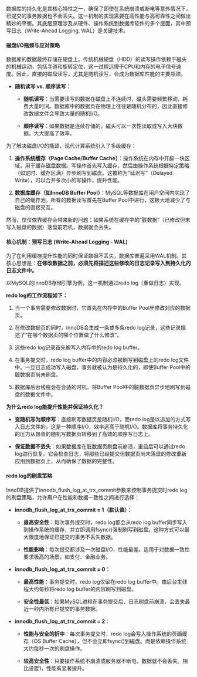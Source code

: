 
数据库的持久化是其核心特性之一，确保了即使在系统崩溃或断电等意外情况下，已提交的事务数据也不会丢失。这一机制的实现需要在高性能与高可靠性之间做出精妙的平衡。其底层原理涉及从硬件、操作系统到数据库软件的多个层面，其中预写日志（Write-Ahead Logging, WAL）是关键技术。

#### 磁盘I/O瓶颈与应对策略

数据库的数据最终存储在硬盘上。传统机械硬盘（HDD）的读写操作依赖于磁头的机械运动，包括寻道和旋转定位，这一过程远慢于CPU和内存的电子信号速度。因此，直接的磁盘读写，尤其是随机读写，会成为数据库性能的主要瓶颈。

- **随机读写 vs. 顺序读写**：
    
    - **随机读写**：当需要读写的数据在磁盘上不连续时，磁头需要频繁移动，耗费大量时间。数据库中的数据页在物理上往往是随机分布的，因此直接修改数据文件会导致大量的随机I/O。
        
    - **顺序读写**：如果数据是连续存储的，磁头可以一次性读取或写入大块数据，大大提高了效率。
        

为了解决磁盘I/O的瓶颈，现代计算系统引入了多级缓存：

1. **操作系统缓存（Page Cache/Buffer Cache）**：操作系统在内存中开辟一块区域，用于缓存磁盘数据。写操作首先写入缓存，然后由操作系统根据特定策略（如定时、缓存区满）异步刷写到磁盘。这被称为“延迟写”（Delayed Write），可以合并多次小的写操作，提升性能。
    
2. **数据库缓存（如InnoDB Buffer Pool）**：MySQL等数据库在用户空间内实现了自己的缓存池。所有的数据读写首先在Buffer Pool中进行，这极大地减少了与磁盘的直接交互。
    

然而，仅仅依靠缓存会带来新的问题：如果系统在缓存中的“脏数据”（已修改但未写入磁盘的数据）落盘前宕机，数据就会丢失。

#### 核心机制：预写日志 (Write-Ahead Logging - WAL)

为了在利用缓存提升性能的同时保证数据不丢失，数据库普遍采用WAL机制。其核心思想是：**在修改数据之前，必须先将描述这些修改的日志记录写入到持久化的日志文件中。**

以MySQL的InnoDB存储引擎为例，这一机制通过redo log（重做日志）实现。

**redo log的工作流程如下：**

1. 当一个事务需要修改数据时，它首先在内存中的Buffer Pool里修改对应的数据页。
    
2. 在修改数据页的同时，InnoDB会生成一条或多条redo log记录，这些记录描述了“在哪个数据页的哪个位置做了什么修改”。
    
3. 这些redo log记录首先被写入内存中的redo log buffer。
    
4. 在事务提交时，redo log buffer中的内容必须被刷写到磁盘上的redo log文件中。一旦日志成功写入磁盘，事务就被认为是持久化的，即使Buffer Pool中的脏数据页尚未刷盘。
    
5. 数据库后台线程会在合适的时机，将Buffer Pool中的脏数据页异步地刷写到磁盘的数据文件中。
    

**为什么redo log能提升性能并保证持久化？**

- **变随机写为顺序写**：直接刷写数据页是随机I/O，而redo log是以追加的方式写入日志文件的，这是一种顺序I/O，效率远高于随机I/O。数据库将事务持久化的压力从昂贵的随机写数据页转移到了高效的顺序写日志上。
    
- **保证数据不丢失**：如果数据库在脏数据页刷盘前崩溃，重启后可以通过redo log进行恢复。它会检查日志，将那些已经提交但数据页尚未落盘的修改重新应用到数据页上，从而确保了数据的完整性。
    

#### redo log的刷盘策略

InnoDB提供了innodb_flush_log_at_trx_commit参数来控制事务提交时redo log的刷盘策略，允许用户在性能和数据一致性之间进行选择：

- **innodb_flush_log_at_trx_commit = 1（默认值）**：
    
    - **最高安全性**：每次事务提交时，redo log都会从redo log buffer同步写入到操作系统的缓存，并立即调用fsync()强制刷写到磁盘。这种方式可以最大限度地保证已提交的事务不丢失数据。
        
    - **性能影响**：每次提交都涉及一次磁盘I/O，性能最差。适用于对数据一致性要求极高的场景，如支付、金融业务。
        
- **innodb_flush_log_at_trx_commit = 0**：
    
    - **最高性能**：事务提交时，redo log仅留在redo log buffer中。由后台主线程大约每秒将redo log buffer的内容刷写到磁盘。
        
    - **安全性最低**：如果MySQL进程在事务提交后、日志刷盘前崩溃，会丢失最近一秒内所有已提交的事务数据。
        
- **innodb_flush_log_at_trx_commit = 2**：
    
    - **性能与安全的折中**：每次事务提交时，redo log会写入操作系统的页面缓存（OS Buffer Cache），但不会立即fsync()到磁盘。而是依赖操作系统大约每秒一次的刷盘操作。
        
    - **较高安全性**：只要操作系统不崩溃或服务器不断电，数据就不会丢失。相比设置1，性能有显著提升。
        
